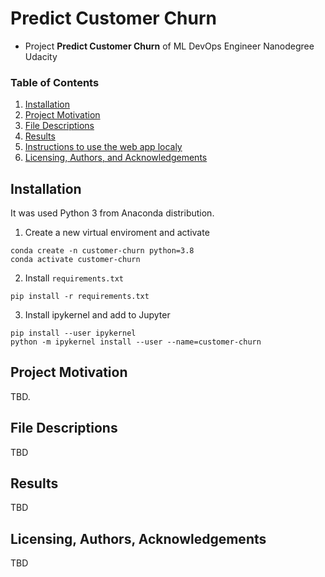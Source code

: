 # Predict Customer Churn

- Project **Predict Customer Churn** of ML DevOps Engineer Nanodegree Udacity

### Table of Contents

1. [Installation](#installation)
2. [Project Motivation](#motivation)
3. [File Descriptions](#files)
4. [Results](#results)
5. [Instructions to use the web app localy](#instructions)
6. [Licensing, Authors, and Acknowledgements](#licensing)

## Installation <a name="installation"></a>

It was used Python 3 from Anaconda distribution.

1. Create a new virtual enviroment and activate

```console
conda create -n customer-churn python=3.8
conda activate customer-churn
```

2. Install `requirements.txt`

```console
pip install -r requirements.txt
```

3. Install ipykernel and add to Jupyter

```console
pip install --user ipykernel
python -m ipykernel install --user --name=customer-churn
```

## Project Motivation<a name="motivation"></a>

TBD.

## File Descriptions <a name="files"></a>

TBD

## Results<a name="results"></a>

TBD

## Licensing, Authors, Acknowledgements<a name="licensing"></a>

TBD



